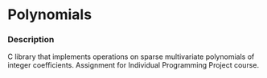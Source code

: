 # Polynomials
### Description
C library that implements operations on sparse multivariate polynomials of integer coefficients. Assignment for Individual Programming Project course.

